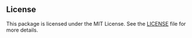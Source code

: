 ## License
This package is licensed under the MIT License. See the [LICENSE](LICENSE.txt) file for more details.
